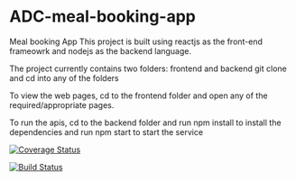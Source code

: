 # ADC-meal-booking-app
Meal booking App This project is built using reactjs as the front-end frameowrk and nodejs as the backend language. 


The project currently contains two folders: frontend and backend git clone and cd into any of the folders


To view the web pages, cd to the frontend folder and open any of the required/appropriate pages.


To run the apis, cd to the backend folder and run npm install to install the dependencies and run npm start to start the service



[![Coverage Status](https://coveralls.io/repos/github/codegenuis/ADC-meal-booking-app/badge.svg?branch=develop)](https://coveralls.io/github/codegenuis/ADC-meal-booking-app?branch=develop)

[![Build Status](https://travis-ci.org/codegenuis/ADC-meal-booking-app.svg?branch=master)](https://travis-ci.org/codegenuis/ADC-meal-booking-app)
